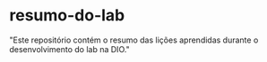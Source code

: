 # resumo-do-lab
"Este repositório contém o resumo das lições aprendidas durante o desenvolvimento do lab na DIO."
